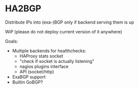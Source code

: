 # HA2BGP

Distribute IPs into (exa-)BGP only if backend serving them is up

WiP (please do not deploy current version of it anywhere)

Goals:

* Multiple backends for healthchecks:
   * HAProxy stats socket
   * "check if socket is actually listening"
   * nagios plugins interface
   * API (socket/http)
* ExaBGP support
* Builtin GoBGP?
